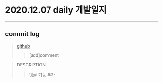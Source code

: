 # 2020.12.07 daily 개발일지
--- 
## commit log
> [github](https://github.com/junwkdd/vuivei/commits/main)
>> [add]comment

> DESCRIPTION
>> 댓글 기능 추가